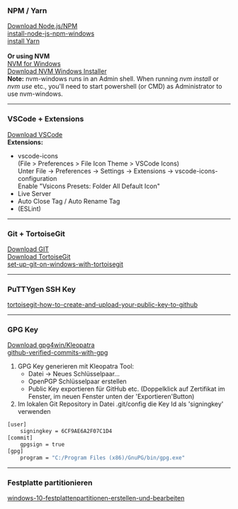 ### **NPM / Yarn**
[Download Node.js/NPM](https://nodejs.org/en/)  
[install-node-js-npm-windows](https://blog.teamtreehouse.com/install-node-js-npm-windows)  
[install Yarn](https://classic.yarnpkg.com/en/docs/install/)  
&nbsp;  
**Or using NVM**  
[NVM for Windows](https://github.com/coreybutler/nvm-windows#node-version-manager-nvm-for-windows)  
[Download NVM Windows Installer](https://github.com/coreybutler/nvm-windows/releases)  
**Note:** nvm-windows runs in an Admin shell. When running *nvm install* or *nvm use* etc., you'll need to start powershell (or CMD) as Administrator to use nvm-windows.

----

### **VSCode + Extensions**  
[Download VSCode](https://code.visualstudio.com/download)  
**Extensions:**  
- vscode-icons  
  (File > Preferences > File Icon Theme > VSCode Icons)  
  Unter File -> Preferences -> Settings -> Extensions -> vscode-icons-configuration  
  Enable "Vsicons Presets: Folder All Default Icon"
- Live Server
- Auto Close Tag / Auto Rename Tag
- (ESLint)

----

### **Git + TortoiseGit**  
[Download GIT](https://git-scm.com/download/win)  
[Download TortoiseGit](https://tortoisegit.org/download/)  
[set-up-git-on-windows-with-tortoisegit](https://articles.assembla.com/en/articles/748191-set-up-git-on-windows-with-tortoisegit)  

----

### **PuTTYgen SSH Key**
[tortoisegit-how-to-create-and-upload-your-public-key-to-github](https://medium.com/chaya-thilakumara/tortoisegit-how-to-create-and-upload-your-public-key-to-github-884b7b619329)  

----

### **GPG Key** 
[Download gpg4win/Kleopatra](https://www.gpg4win.de/download-de.html)  
[github-verified-commits-with-gpg](https://pete.akeo.ie/2018/10/github-verified-commits-with-gpg.html)  

1. GPG Key generieren mit Kleopatra Tool:  
    * Datei -> Neues Schlüsselpaar...  
    * OpenPGP Schlüsselpaar erstellen
    * Public Key exportieren für GitHub etc. (Doppelklick auf Zertifikat im Fenster, im neuen Fenster unten der 'Exportieren'Button)
2. Im lokalen Git Repository in Datei .git/config die Key Id als 'signingkey' verwenden

```bash
[user]
    signingkey = 6CF9AE6A2F07C1D4
[commit]
    gpgsign = true
[gpg]
    program = "C:/Program Files (x86)/GnuPG/bin/gpg.exe"
```

----

### **Festplatte partitionieren**  
[windows-10-festplattenpartitionen-erstellen-und-bearbeiten](https://www.pctipp.ch/praxis/windows/windows-10-festplattenpartitionen-erstellen-und-bearbeiten-1990664.html)  